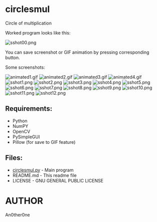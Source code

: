 # circlesmul
Circle of multiplication

Worked program looks like this:

![sshot00.png](img/sshot00.png)

You can save screenshot or GIF animation by pressing corresponding button.

Some screenshots:

![animated1.gif](img/animated1.gif)
![animated2.gif](img/animated2.gif)
![animated3.gif](img/animated3.gif)
![animated4.gif](img/animated4.gif)
![sshot1.png](img/sshot1.png)
![sshot2.png](img/sshot2.png)
![sshot3.png](img/sshot3.png)
![sshot4.png](img/sshot4.png)
![sshot5.png](img/sshot5.png)
![sshot6.png](img/sshot6.png)
![sshot7.png](img/sshot7.png)
![sshot8.png](img/sshot8.png)
![sshot9.png](img/sshot9.png)
![sshot10.png](img/sshot10.png)
![sshot11.png](img/sshot11_.png)
![sshot12.png](img/sshot12.png)

## Requirements:

* Python
* NumPY
* OpenCV
* PySimpleGUI
* Pillow (for save to GIF feature)

## Files:
	
* [circlesmul.py](circlesmul.py) - Main program
* README.md - This readme file
* LICENSE - GNU GENERAL PUBLIC LICENSE

# AUTHOR
   An0ther0ne
   